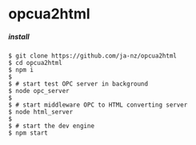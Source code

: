 opcua2html
====================

##### install 

    $ git clone https://github.com/ja-nz/opcua2html
    $ cd opcua2html
    $ npm i
    $
    $ # start test OPC server in background
    $ node opc_server
    $
    $ # start middleware OPC to HTML converting server
    $ node html_server
    $
    $ # start the dev engine
    $ npm start
